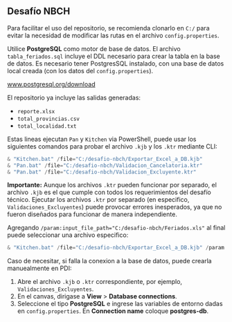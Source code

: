 
## Desafío NBCH

Para facilitar el uso del repositorio, se recomienda clonarlo en `C:/` para evitar la necesidad de modificar las rutas en el archivo `config.properties`.


Utilice **PostgreSQL** como motor de base de datos. El archivo `tabla_feriados.sql` incluye el DDL necesario para crear la tabla en la base de datos. Es necesario tener PostgresSQL instalado, con una base de datos local creada (con los datos del `config.properties`).

www.postgresql.org/download


El repositorio ya incluye las salidas generadas:

- `reporte.xlsx`
- `total_provincias.csv`
- `total_localidad.txt`


Estas lineas ejecutan `Pan` y `Kitchen` via PowerShell, puede usar los siguientes comandos para probar el archivo `.kjb` y los `.ktr` mediante CLI:

```powershell
& "Kitchen.bat" /file="C:/desafio-nbch/Exportar_Excel_a_DB.kjb"
& "Pan.bat" /file="C:/desafio-nbch/Validacion_Cancelatoria.ktr"
& "Pan.bat" /file="C:/desafio-nbch/Validacion_Excluyente.ktr"
```

**Importante:** Aunque los archivos `.ktr` pueden funcionar por separado, el archivo `.kjb` es el que cumple con todos los requerimientos del desafío técnico. Ejecutar los archivos `.ktr` por separado (en especifico, `Validaciones_Excluyentes`) puede provocar errores inesperados, ya que no fueron diseñados para funcionar de manera independiente.

Agregando `/param:input_file_path="C:/desafio-nbch/Feriados.xls"` al final puede seleccionar una archivo especifico:

```powershell
& "Kitchen.bat" /file="C:/desafio-nbch/Exportar_Excel_a_DB.kjb" /param:input_file_path="C:/desafio-nbch/Feriados.xls"
```


Caso de necesitar, si falla la conexion a la base de datos, puede crearla manuealmente en PDI:

1. Abre el archivo `.kjb` o `.ktr` correspondiente, por ejemplo, `Validaciones_Excluyentes`.
2. En el canvas, dirigase a **View** > **Database connections**.
3. Seleccione el tipo **PostgreSQL** e ingrese las variables de entorno dadas en `config.properties`. En **Connection name** coloque **postgres-db**.